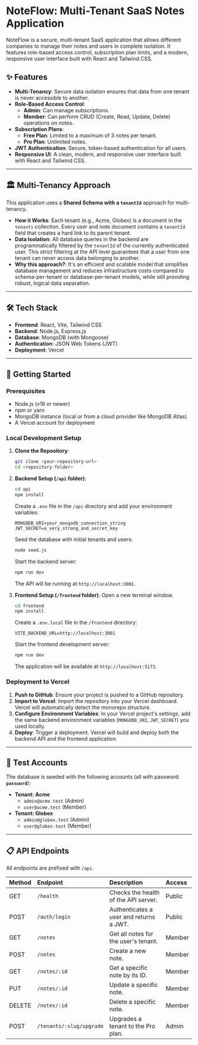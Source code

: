 # NoteFlow: Multi-Tenant SaaS Notes Application

NoteFlow is a secure, multi-tenant SaaS application that allows different companies to manage their notes and users in complete isolation. It features role-based access control, subscription plan limits, and a modern, responsive user interface built with React and Tailwind CSS.



## ✨ Features

* **Multi-Tenancy**: Secure data isolation ensures that data from one tenant is never accessible to another.
* **Role-Based Access Control**:
    * **Admin**: Can manage subscriptions.
    * **Member**: Can perform CRUD (Create, Read, Update, Delete) operations on notes.
* **Subscription Plans**:
    * **Free Plan**: Limited to a maximum of 3 notes per tenant.
    * **Pro Plan**: Unlimited notes.
* **JWT Authentication**: Secure, token-based authentication for all users.
* **Responsive UI**: A clean, modern, and responsive user interface built with React and Tailwind CSS.

***

## 🏛️ Multi-Tenancy Approach

This application uses a **Shared Schema with a `tenantId`** approach for multi-tenancy.

* **How it Works**: Each tenant (e.g., Acme, Globex) is a document in the `tenants` collection. Every user and note document contains a `tenantId` field that creates a hard link to its parent tenant.
* **Data Isolation**: All database queries in the backend are programmatically filtered by the `tenantId` of the currently authenticated user. This strict filtering at the API level guarantees that a user from one tenant can never access data belonging to another.
* **Why this approach?**: It's an efficient and scalable model that simplifies database management and reduces infrastructure costs compared to schema-per-tenant or database-per-tenant models, while still providing robust, logical data separation.

***

## 🛠️ Tech Stack

* **Frontend**: React, Vite, Tailwind CSS
* **Backend**: Node.js, Express.js
* **Database**: MongoDB (with Mongoose)
* **Authentication**: JSON Web Tokens (JWT)
* **Deployment**: Vercel

***

## 🚀 Getting Started

### Prerequisites

* Node.js (v18 or newer)
* npm or yarn
* MongoDB instance (local or from a cloud provider like MongoDB Atlas)
* A Vercel account for deployment

### Local Development Setup

1.  **Clone the Repository**:
    ```bash
    git clone <your-repository-url>
    cd <repository-folder>
    ```

2.  **Backend Setup (`/api` folder)**:
    ```bash
    cd api
    npm install
    ```
    Create a `.env` file in the `/api` directory and add your environment variables:
    ```env
    MONGODB_URI=your_mongodb_connection_string
    JWT_SECRET=a_very_strong_and_secret_key
    ```
    Seed the database with initial tenants and users:
    ```bash
    node seed.js
    ```
    Start the backend server:
    ```bash
    npm run dev 
    ```
    The API will be running at `http://localhost:3001`.

3.  **Frontend Setup (`/frontend` folder)**:
    Open a new terminal window.
    ```bash
    cd frontend
    npm install
    ```
    Create a `.env.local` file in the `/frontend` directory:
    ```env
    VITE_BACKEND_URL=http://localhost:3001
    ```
    Start the frontend development server:
    ```bash
    npm run dev
    ```
    The application will be available at `http://localhost:5173`.

### Deployment to Vercel

1.  **Push to GitHub**: Ensure your project is pushed to a GitHub repository.
2.  **Import to Vercel**: Import the repository into your Vercel dashboard. Vercel will automatically detect the monorepo structure.
3.  **Configure Environment Variables**: In your Vercel project's settings, add the same backend environment variables (`MONGODB_URI`, `JWT_SECRET`) you used locally.
4.  **Deploy**: Trigger a deployment. Vercel will build and deploy both the backend API and the frontend application.

***

## 🔑 Test Accounts

The database is seeded with the following accounts (all with password: **`password`**):

* **Tenant: Acme**
    * `admin@acme.test` (Admin)
    * `user@acme.test` (Member)
* **Tenant: Globex**
    * `admin@globex.test` (Admin)
    * `user@globex.test` (Member)

***

## 📋 API Endpoints

All endpoints are prefixed with `/api`.

| Method | Endpoint                    | Description                           | Access  |
| :----- | :-------------------------- | :------------------------------------ | :------ |
| GET    | `/health`                   | Checks the health of the API server.  | Public  |
| POST   | `/auth/login`               | Authenticates a user and returns a JWT. | Public  |
| GET    | `/notes`                    | Get all notes for the user's tenant.  | Member  |
| POST   | `/notes`                    | Create a new note.                    | Member  |
| GET    | `/notes/:id`                | Get a specific note by its ID.        | Member  |
| PUT    | `/notes/:id`                | Update a specific note.               | Member  |
| DELETE | `/notes/:id`                | Delete a specific note.               | Member  |
| POST   | `/tenants/:slug/upgrade`    | Upgrades a tenant to the Pro plan.    | Admin   |
